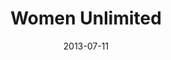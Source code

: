 ---
date: 2013-07-11
title: Women Unlimited
categories: bronze
logo: WomenUnlimited_Logo.png
www: http://www.women-unlimited.com/
---